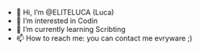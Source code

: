 - 👋 Hi, I’m @ELITELUCA (Luca)
- 👀 I’m interested in Codin
- 🌱 I’m currently learning Scribting
- 📫 How to reach me: you can contact me evryware ;)

<!---
ELITELUCA/ELITELUCA is a ✨ special ✨ repository because its `README.md` (this file) appears on your GitHub profile.
You can click the Preview link to take a look at your changes.
--->

